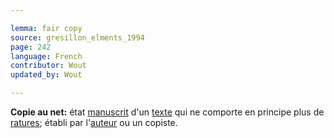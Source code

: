 ```yaml
---

lemma: fair copy
source: gresillon_elments_1994
page: 242
language: French
contributor: Wout
updated_by: Wout

---
```


**Copie au net:** état [manuscrit](manuscript.html) d'un [texte](text.html) qui ne comporte en principe plus de [ratures](deletion.html); établi par l'[auteur](author.html) ou un copiste.

